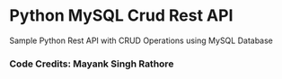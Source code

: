 # Python MySQL Crud Rest API
Sample Python Rest API with CRUD Operations using MySQL Database 

### Code Credits: Mayank Singh Rathore
